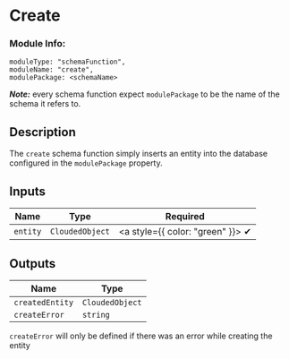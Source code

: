 # Create
### Module Info: 
```
moduleType: "schemaFunction",
moduleName: "create",
modulePackage: <schemaName>
```
***Note:*** every schema function expect `modulePackage` to be the name of the schema it refers to.


## Description
The `create` schema function simply inserts an entity into the database configured in the `modulePackage` property.

## Inputs
| Name | Type | Required
|------|------|:-----:|
| `entity` | `CloudedObject` | <a style={{ color: "green" }}> ✔ </a>


## Outputs
| Name | Type |
| ------ | ------ |
| `createdEntity` | `CloudedObject` |
| `createError` | `string` |

`createError` will only be defined if there was an error while creating the entity
